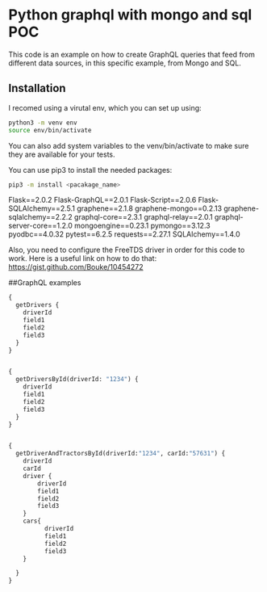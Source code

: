 # Python graphql with mongo and sql POC

This code is an example on how to create GraphQL queries that feed from different data sources, in this specific example, from Mongo and SQL.

## Installation
I recomed using a virutal env, which you can set up using:
```bash
python3 -m venv env
source env/bin/activate
```

You can also add system variables to the venv/bin/activate to make sure they are available for your tests.

You can use pip3 to install the needed packages:
```bash
pip3 -m install <pacakage_name> 
```

Flask==2.0.2
Flask-GraphQL==2.0.1
Flask-Script==2.0.6
Flask-SQLAlchemy==2.5.1
graphene==2.1.8
graphene-mongo==0.2.13
graphene-sqlalchemy==2.2.2
graphql-core==2.3.1
graphql-relay==2.0.1
graphql-server-core==1.2.0
mongoengine==0.23.1
pymongo==3.12.3
pyodbc==4.0.32
pytest==6.2.5
requests==2.27.1
SQLAlchemy==1.4.0


Also, you need to configure the FreeTDS driver in order for this code to work. Here is a useful link on how to do that: https://gist.github.com/Bouke/10454272

##GraphQL examples
```graphql
{
  getDrivers {
    driverId
    field1
    field2
    field3
  }
}


{
  getDriversById(driverId: "1234") {
    driverId
    field1
    field2
    field3
  }
}


{
  getDriverAndTractorsById(driverId:"1234", carId:"57631") {
    driverId
    carId
    driver {
    	driverId
		field1
		field2
		field3
    }
    cars{
		  driverId
		  field1
		  field2
		  field3
    }

  }
}
```
